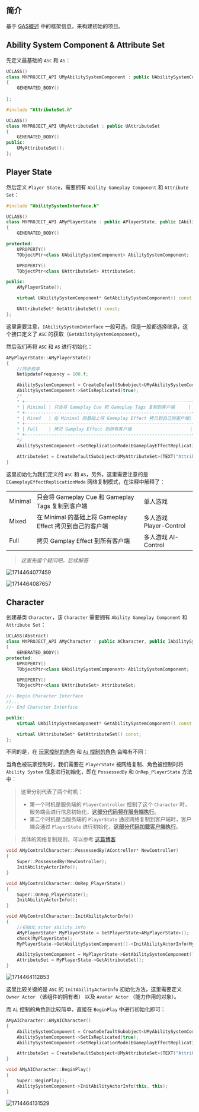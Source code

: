 ## 简介

基于 [GAS概述](./1.GAS概述.md) 中的框架信息，来构建初始的项目。

## Ability System Component & Attribute Set

先定义最基础的 `ASC` 和 `AS`：

```C++
UCLASS()
class MYPROJECT_API UMyAbilitySystemComponent : public UAbilitySystemComponent
{
	GENERATED_BODY()
	
};
```

```C++
#include "AttributeSet.h"

UCLASS()
class MYPROJECT_API UMyAttributeSet : public UAttributeSet
{
	GENERATED_BODY()
public:
	UMyAttributeSet();
};
```

## Player State

然后定义 `Player State`，需要拥有 `Ability Gameplay Component` 和 `Attribute Set`：

```C++
#include "AbilitySystemInterface.h"
```

```C++
UCLASS()
class MYPROJECT_API AMyPlayerState : public APlayerState, public IAbilitySystemInterface
{
	GENERATED_BODY()

protected:
	UPROPERTY()
	TObjectPtr<class UAbilitySystemComponent> AbilitySystemComponent;

	UPROPERTY()
	TObjectPtr<class UAttributeSet> AttributeSet;

public:
	AMyPlayerState();

	virtual UAbilitySystemComponent* GetAbilitySystemComponent() const override;

	UAttributeSet* GetAttributeSet() const;
};
```

这里需要注意，`IAbilitySystemInterface` 一般可选，但是一般都选择继承，这个接口定义了 `ASC` 的获取（`GetAbilitySystemComponent`）。

然后我们再将 `ASC` 和 `AS` 进行初始化：

```C++
AMyPlayerState::AMyPlayerState()
{
	//同步频率
	NetUpdateFrequency = 100.f;

	AbilitySystemComponent = CreateDefaultSubobject<UMyAbilitySystemComponent>(TEXT("AbilitySystemComponent"));
	AbilitySystemComponent->SetIsReplicated(true);
	/*
	* +-------------------------------------------------------------——+
	* | Minimal | 只会将 Gameplay Cue 和 Gameplay Tags 复制到客户端	  | 单人游戏
	* +---------------------------------------------------------------+
	* | Mixed   | 在 Minimal 的基础上将 Gameplay Effect 拷贝到自己的客户端| 多人游戏 Player-Control
	* +---------------------------------------------------------------+
	* | Full	| 拷贝 Gamplay Effect 到所有客户端                      | 多人游戏 AI-Control
	* +---------------------------------------------------------------+
	*/
	AbilitySystemComponent->SetReplicationMode(EGameplayEffectReplicationMode::Mixed);

	AttributeSet = CreateDefaultSubobject<UMyAttributeSet>(TEXT("AttributeSet"));
}
```

这里初始化为我们定义的 `ASC` 和 `AS`，另外，这里需要注意的是 `EGameplayEffectReplicationMode` 网络复制模式，在注释中解释了：

|         |                                                          |                         |
| ------- | -------------------------------------------------------- | ----------------------- |
| Minimal | 只会将 Gameplay Cue 和 Gameplay Tags 复制到客户端        | 单人游戏                |
| Mixed   | 在 Minimal 的基础上将 Gameplay Effect 拷贝到自己的客户端 | 多人游戏 Player-Control |
| Full    | 拷贝 Gamplay Effect 到所有客户端                         | 多人游戏 AI-Control     |

> *这里先留个疑问吧，后续解答*

![1714464077459](image/1714464077459.png)

![1714464087657](image/1714464087657.png)

## Character

创建基类 `Character`，该 `Character` 需要拥有 `Ability Gameplay Component` 和 `Attribute Set`：

```C++
UCLASS(Abstract)
class MYPROJECT_API AMyCharacter : public ACharacter, public IAbilitySystemInterface
{
	GENERATED_BODY()
protected:
	UPROPERTY()
	TObjectPtr<class UAbilitySystemComponent> AbilitySystemComponent;

	UPROPERTY()
	TObjectPtr<class UAttributeSet> AttributeSet;

//~ Begin Character Interface
//...
//~ End Character Interface

public:
	virtual UAbilitySystemComponent* GetAbilitySystemComponent() const override;

	virtual UAttributeSet* GetAttributeSet() const;
};

```

不同的是，在 <u>玩家控制的角色</u> 和 <u>`Ai` 控制的角色</u> 会略有不同：

当角色被玩家控制时，我们需要在 `PlayerState` 被网络复制、角色被控制时将 `Ability System` 信息进行初始化，即在 `PossessedBy` 和 `OnRep_PlayerState` 方法中：

> 这里分别代表了两个时机：
>
> - 第一个时机是服务端的 `PlayerController` 控制了这个 `Character` 时，服务端会进行信息初始化，<u>**这部分代码将在服务端执行**</u>。
> - 第二个时机是当服务端的 `PlayerState` 通过网络复制到客户端时，客户端会通过 `PlayerState` 进行初始化，<u>**这部分代码加载客户端执行**</u>。

> 具体的网络复制规则，可以参考 [这篇博客](https://zhuanlan.zhihu.com/p/684597439)

```C++
void AMyControlCharacter::PossessedBy(AController* NewController)
{
	Super::PossessedBy(NewController);
	InitAbilityActorInfo();
}

void AMyControlCharacter::OnRep_PlayerState()
{
	Super::OnRep_PlayerState();
	InitAbilityActorInfo();
}

void AMyControlCharacter::InitAbilityActorInfo()
{
	//初始化 actor ability info
	AMyPlayerState* MyPlayerState = GetPlayerState<AMyPlayerState>();
	check(MyPlayerState);
	MyPlayerState->GetAbilitySystemComponent()->InitAbilityActorInfo(MyPlayerState, this);

	AbilitySystemComponent = MyPlayerState->GetAbilitySystemComponent();
	AttributeSet = MyPlayerState->GetAttributeSet();
}
```

![1714464112853](image/1714464112853.png)

这里比较关键的是 `ASC` 的 `InitAbilityActorInfo` 初始化方法，这里需要定义 `Owner Actor` （该组件的拥有者） 以及 `Avatar Actor` （能力作用的对象）。

而 `Ai` 控制的角色则比较简单，直接在 `BeginPlay` 中进行初始化即可：

```C++
AMyAICharacter::AMyAICharacter()
{
	AbilitySystemComponent = CreateDefaultSubobject<UMyAbilitySystemComponent>(TEXT("AbilitySystemComponent"));
	AbilitySystemComponent->SetIsReplicated(true);
	AbilitySystemComponent->SetReplicationMode(EGameplayEffectReplicationMode::Minimal);

	AttributeSet = CreateDefaultSubobject<UMyAttributeSet>(TEXT("AttributeSet"));
}

void AMyAICharacter::BeginPlay()
{
	Super::BeginPlay();
	AbilitySystemComponent->InitAbilityActorInfo(this, this);
}
```

![1714464131529](image/1714464131529.png)

